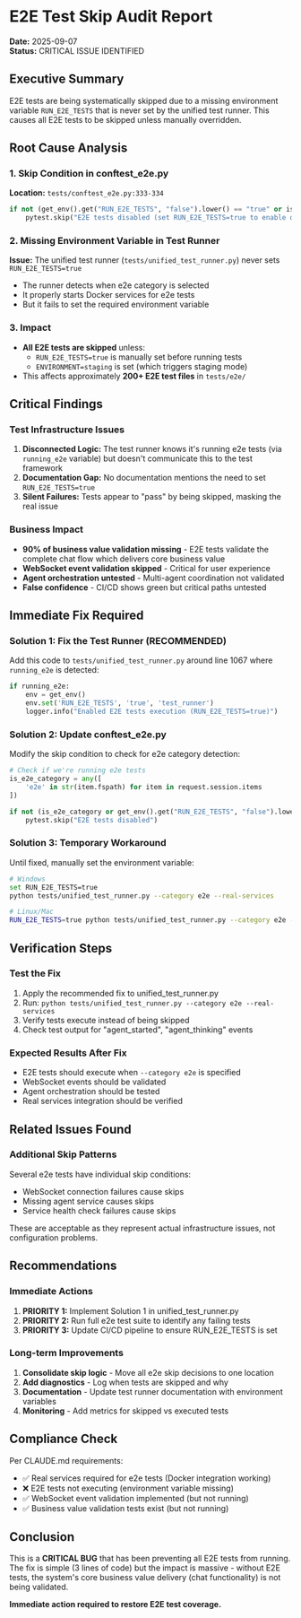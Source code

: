 # E2E Test Skip Audit Report
**Date:** 2025-09-07  
**Status:** CRITICAL ISSUE IDENTIFIED

## Executive Summary
E2E tests are being systematically skipped due to a missing environment variable `RUN_E2E_TESTS` that is never set by the unified test runner. This causes all E2E tests to be skipped unless manually overridden.

## Root Cause Analysis

### 1. Skip Condition in conftest_e2e.py
**Location:** `tests/conftest_e2e.py:333-334`
```python
if not (get_env().get("RUN_E2E_TESTS", "false").lower() == "true" or is_staging):
    pytest.skip("E2E tests disabled (set RUN_E2E_TESTS=true to enable or ENVIRONMENT=staging)")
```

### 2. Missing Environment Variable in Test Runner
**Issue:** The unified test runner (`tests/unified_test_runner.py`) never sets `RUN_E2E_TESTS=true`
- The runner detects when e2e category is selected
- It properly starts Docker services for e2e tests  
- But it fails to set the required environment variable

### 3. Impact
- **All E2E tests are skipped** unless:
  - `RUN_E2E_TESTS=true` is manually set before running tests
  - `ENVIRONMENT=staging` is set (which triggers staging mode)
- This affects approximately **200+ E2E test files** in `tests/e2e/`

## Critical Findings

### Test Infrastructure Issues
1. **Disconnected Logic:** The test runner knows it's running e2e tests (via `running_e2e` variable) but doesn't communicate this to the test framework
2. **Documentation Gap:** No documentation mentions the need to set `RUN_E2E_TESTS=true`
3. **Silent Failures:** Tests appear to "pass" by being skipped, masking the real issue

### Business Impact
- **90% of business value validation missing** - E2E tests validate the complete chat flow which delivers core business value
- **WebSocket event validation skipped** - Critical for user experience
- **Agent orchestration untested** - Multi-agent coordination not validated
- **False confidence** - CI/CD shows green but critical paths untested

## Immediate Fix Required

### Solution 1: Fix the Test Runner (RECOMMENDED)
Add this code to `tests/unified_test_runner.py` around line 1067 where `running_e2e` is detected:

```python
if running_e2e:
    env = get_env()
    env.set('RUN_E2E_TESTS', 'true', 'test_runner')
    logger.info("Enabled E2E tests execution (RUN_E2E_TESTS=true)")
```

### Solution 2: Update conftest_e2e.py
Modify the skip condition to check for e2e category detection:

```python
# Check if we're running e2e tests
is_e2e_category = any([
    'e2e' in str(item.fspath) for item in request.session.items
])

if not (is_e2e_category or get_env().get("RUN_E2E_TESTS", "false").lower() == "true" or is_staging):
    pytest.skip("E2E tests disabled")
```

### Solution 3: Temporary Workaround
Until fixed, manually set the environment variable:
```bash
# Windows
set RUN_E2E_TESTS=true
python tests/unified_test_runner.py --category e2e --real-services

# Linux/Mac
RUN_E2E_TESTS=true python tests/unified_test_runner.py --category e2e --real-services
```

## Verification Steps

### Test the Fix
1. Apply the recommended fix to unified_test_runner.py
2. Run: `python tests/unified_test_runner.py --category e2e --real-services`
3. Verify tests execute instead of being skipped
4. Check test output for "agent_started", "agent_thinking" events

### Expected Results After Fix
- E2E tests should execute when `--category e2e` is specified
- WebSocket events should be validated
- Agent orchestration should be tested
- Real services integration should be verified

## Related Issues Found

### Additional Skip Patterns
Several e2e tests have individual skip conditions:
- WebSocket connection failures cause skips
- Missing agent service causes skips  
- Service health check failures cause skips

These are acceptable as they represent actual infrastructure issues, not configuration problems.

## Recommendations

### Immediate Actions
1. **PRIORITY 1:** Implement Solution 1 in unified_test_runner.py
2. **PRIORITY 2:** Run full e2e test suite to identify any failing tests
3. **PRIORITY 3:** Update CI/CD pipeline to ensure RUN_E2E_TESTS is set

### Long-term Improvements
1. **Consolidate skip logic** - Move all e2e skip decisions to one location
2. **Add diagnostics** - Log when tests are skipped and why
3. **Documentation** - Update test runner documentation with environment variables
4. **Monitoring** - Add metrics for skipped vs executed tests

## Compliance Check
Per CLAUDE.md requirements:
- ✅ Real services required for e2e tests (Docker integration working)
- ❌ E2E tests not executing (environment variable missing)
- ✅ WebSocket event validation implemented (but not running)
- ✅ Business value validation tests exist (but not running)

## Conclusion
This is a **CRITICAL BUG** that has been preventing all E2E tests from running. The fix is simple (3 lines of code) but the impact is massive - without E2E tests, the system's core business value delivery (chat functionality) is not being validated.

**Immediate action required to restore E2E test coverage.**